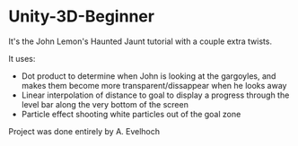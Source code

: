 ﻿# Unity-3D-Beginner
It's the John Lemon's Haunted Jaunt tutorial with a couple extra twists.

It uses:
- Dot product to determine when John is looking at the gargoyles, and makes them become more transparent/dissappear when he looks away
- Linear interpolation of distance to goal to display a progress through the level bar along the very bottom of the screen
- Particle effect shooting white particles out of the goal zone

Project was done entirely by A. Evelhoch
